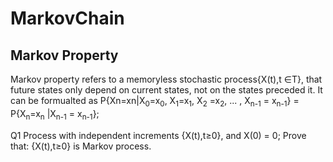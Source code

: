# MarkovChain
## Markov Property
Markov property refers to a memoryless stochastic process{X(t),t ∈T}, 
that future states only depend on current states, not on the states preceded it. 
It can be formualted as 
P{Xn=xn|X<sub>0</sub>=x<sub>0</sub>, X<sub>1</sub>=x<sub>1</sub>, X<sub>2</sub>
=x<sub>2</sub>, ... , X<sub>n-1</sub> = x<sub>n-1</sub>} = P{X<sub>n</sub>=x<sub>n</sub>
|X<sub>n-1</sub> = x<sub>n-1</sub>};

Q1 Process with independent increments {X(t),t≥0}, and X(0) = 0;
Prove that: {X(t),t≥0} is Markov process.
